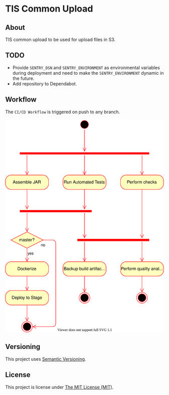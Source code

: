 # TIS Common Upload

## About
TIS common upload to be used for upload files in S3.

## TODO
 - Provide `SENTRY_DSN` and `SENTRY_ENVIRONMENT` as environmental variables
   during deployment and need to make the `SENTRY_ENVIRONMENT` dynamic in the future.
 - Add repository to Dependabot. 
   
## Workflow
The `CI/CD Workflow` is triggered on push to any branch.

![CI/CD workflow](.github/workflows/ci-cd-workflow.svg "CI/CD Workflow")

## Versioning
This project uses [Semantic Versioning](semver.org).

## License
This project is license under [The MIT License (MIT)](LICENSE).

[task-definition]: .aws/task-definition.json
